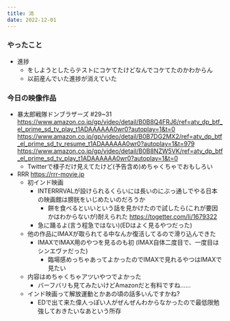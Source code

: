 ```yaml
---
title: 消
date: 2022-12-01
---
```


### やったこと
+ 進捗
  + をしようとしたらテストにコケてたけどなんでコケてたのかわからん
  + 以前産んでいた進捗が消えていた

### 今日の映像作品
+ 暴太郎戦隊ドンブラザーズ #29~31 <https://www.amazon.co.jp/gp/video/detail/B0B8Q4FRJ6/ref=atv_dp_btf_el_prime_sd_tv_play_t1ADAAAAAA0wr0?autoplay=1&t=0> <https://www.amazon.co.jp/gp/video/detail/B0B7DG2MX2/ref=atv_dp_btf_el_prime_sd_tv_resume_t1ADAAAAAA0wr0?autoplay=1&t=979> <https://www.amazon.co.jp/gp/video/detail/B0B8NZW5VK/ref=atv_dp_btf_el_prime_sd_tv_play_t1ADAAAAAA0wr0?autoplay=1&t=0>
  + Twitterで様子だけ見えてたけど(予告含め)めちゃくちゃでおもしろい
+ RRR <https://rrr-movie.jp>
  + 初インド映画
    + INTERRRVALが設けられるくらいには長いのにぶっ通しでやる日本の映画館は膀胱をいじめたいのだろうか
      + 餅を食べるといいという話を見かけたので試したら(これが要因かはわからないが)耐えられた
      <https://togetter.com/li/1679322>
    + 急に踊るよ(言う程急ではない)(EDはよく見るやつだった)
  + 他の作品にIMAXが取られてる中なんか復活してるので滑り込んできた
    + IMAXでIMAX用のやつを見るのも初 (IMAX自体二度目で、一度目はシンエヴァだった)
      + 臨場感めっちゃあってよかったのでIMAXで見れるやつはIMAXで見たい
  + 内容はめちゃくちゃアツいやつでよかった
    + バーフバリも見てみたいけどAmazonだと有料ですね……
  + インド映画って解放運動とかあの頃の話多いんですかね?
    + EDで出て来た偉人っぽい人がぜんぜんわからなかったので最低限勉強しておきたいなあという所存
